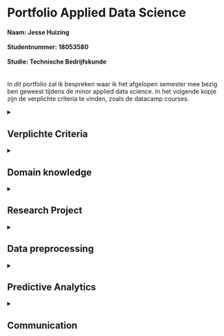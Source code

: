 # Portfolio Applied Data Science
<h4>Naam: Jesse Huizing <br><br>
Studentnummer: 18053580 <br><br>
Studie: Technische Bedrijfskunde <br><br></h4>

In dit portfolio zal ik bespreken waar ik het afgelopen semester mee bezig ben geweest tijdens de minor applied data science.
In het volgende kopje zijn de verplichte criteria te vinden, zoals de datacamp courses.
<details><summary><h2>Verplichte Criteria</h2></summary>
Om mee te beginnen zal heb ik alle Datacamp courses afgrond. Hieronder zijn de screenshots ervan te vinden:

</details>
<details><summary><h2>Domain knowledge</h2></summary>
  <h4>Introduction to the subject fiels</h4>
  Bij deze minor was het de bedoeling om aan de slag te gaan met data-analyse, dit werd gedaan met behulp van de programmeertaal 'Python'. 
  </details>
<details><summary><h2>Research Project</h2></summary>

Waar ik onder andere veel tijd in heb gestoken, is het research project. Voornamelijk heb ik mijzelf bezig gehouden met het schrijven van de inleiding van beide projecten. Zowel het FoodBoost als het Container project. Daarnaast heb ik ook de hoofd- en deelvragen en de doelstelling geformuleerd voor deze projecten. Ik zal per project toelichten wat ik heb bijgedragen 

<details><Summary><h3>Foodboost</h3></summary>
In de eerste 6 weken waren wij als groep bezig gegaan met het foodboost project, het research paper is <a href='https://github.com/Hessels070/Applied_Data_Science_18053580/blob/main/Research%20paper%20FoodBoost.pdf'> hier </a>  
  te vinden. Ik merkte dat mijn groepsgenoten iets op mij voor liepen qua coderen had ik mijzelf voornamelijk bezig gehouden met het research paper. Ik had de hoofdvraag en de daarbij horende deelvragen geformuleerd voor dit project. Omdat ik mensen persoonlijk ken die een vegatarische levensstijl hebben wilde ik mij graag richten op deze doelgroep met dit project. Het was daarom ook belangrijk om alle behoeften van een vegetariër hierin mee te nemen, denk hierbij aan de vitamine B12 en proteïne's. Ook is het belangrijk dat dit dieet wekelijks kan variëren, niet dat een paar vegetarische gerechten het complete dieet vormen. Dit resulteerde in de volgende hoofd- en deelvragen:<br><br>
Hoofdvraag:<br><br>
* Hoe kunnen we voor 7 oktober 2022 vegetariërs een wekelijks variërend dieet aanbieden dat aan hun verschillende persoonlijke behoeften op het gebied van voedingswaarden en voorkeuren voldoet?<br>

Deelvragen:
* Welke behoeften heeft een vegetariër met betrekking tot het dieet?
* Hoe kan er een vegetarisch dieet aangeboden worden zodat deze voldoet aan alle verschillende persoonlijke caloriebehoeften binnen de groep vegetariërs.
* Hoe kan er een vegetarisch dieet worden aangeboden dat wekelijks varieert.
Daarnaast heb ik voor dit project ook de inleiding geschreven. In principe bestond het paper alleen maar uit deze onderdelen omdat we als groep al hadden besloten om ons te gaan richten op het container project
  
  <h4>Evaluation</h4>
  Terugkijkend op dit projecten, met de kennis van nu, merk ik dat we (als groep), maar vooral persoonlijk meer uit dit project hadden kunnen halen. Ik had op dat moment nog niet genoeg kennis over de code en kon mij hierdoor niet volledig inzetten voor het project, voornamlijk Charlie en Richal hadden het voortouw genomen bij het coderen. Als ik dit project nu had kunnen overdoen, dan had ik betere code hebben kunnen schrijven.
  
  <h4>Conclusions</h4>
  Omdat we dit project niet hebben afgerond is het helaas niet gelukt om een conclusie te schrijven en de hoofd-en deelvragen te beantwoorden. Nu ik terugkijk wil ik mijzelf graag nog een keer in dit project verdiepen om de hoofd-en deelvragen te beantwoorden.
  
  <h4>Planning</h4>
  Tijdens het project hebben we met een <a href='https://github.com/Hessels070/Applied_Data_Science_18053580/blob/main/SCRUM%20Foodboost.png'> scrum board </a> gewerkt.
</details>

<details><Summary><h3>Container</h3></summary>
Voor dit project heb ik ook de eerste opzet gegeven voor de hoofd- en deelvragen, deze zijn wel aangepast naar mate wij verder gingen in dit project. Daarnaast heb ik voor het research paper, dat wij uiteindelijk ingeleverd het volgende bijgedragen:
* Het schrijven van de inleiding, bestaande uit: een aanleiding, probleemstelling en doelstelling.
* Het literatuuronderzoek, bestaande uit: indeling terminal, processen containerterminal, reinforcement learning.
* De laatste checks uitvoeren en de opmaak verbeteren op het einde.
  
  <h4>Evaluation</h4>
  Toen ik begon aan dit project merkte ik pas hoe moeilijk Reinforcement learning daadwerkelijk was. Ik had niet meer de houvast aan de opdrachten van DataCamp. Ik kon hier in het begin erg moeilijk mee omgaan. Nu ik terugkijk had ik mijzelf graag meer ingelezen in het reinforcement learning aan het begin van het project.
  <h4>Planning</h4>
  Tijdens dit project hebben we ook weer gewerkt met een <a href='https://github.com/Hessels070/Applied_Data_Science_18053580/blob/main/Scrum%20container.png'> scrum board</a>
</details>
</details>

<details><summary><h2>Data preprocessing</h2></summary>
  Voor dit onderdeel heb ik zelf een dataset van kaggle gehaald, dat is <a href='https://www.kaggle.com/code/ahsan81/nyc-restaurant-food-order-delivery-detailed-eda'> deze </a> dataset. Dit heb ik gehaan omdat ik tijdens het foodboost project nog te weinig kennis had over python om deze taak op me te nemen en tijdens het containerproject had Akram de taak op zich genomen om dit uit te voeren. Het notebook, samen met comments, is <a href='https://github.com/Hessels070/Applied_Data_Science_18053580/blob/main/Phone_analysis.ipynb'>hier </a> te vinden.<br>
  Nu neem ik jullie mee in mijn data preprocessing:<br>
  Om mee te beginnen had ik de dataframe ingezien, vervogens heb ik het order id en customer id verwijderd van de dataset, aangezien ik hier geen verdere acties mee ging nemen.<br>
  Daarna controleerde ik of er bepaalde waarden misten in de dataset, dit was niet het geval, we waren sommige restaurantnamen verkeerd getypt, dit heb ik vervolgens aangepast. Dit heb ik ook gecontroleerd bij andere kolommen. Daarna heb ik alle kolommen met numerieke waarden ge-subset en deze vervolgens geplot om de data in de zien. Daarna heb ik gekeken naar de verdeling van de verschillende soorten keukens in de dataset.<br>
  Van deze keukens heb ik de twee meest voorkomende opnieuw ge-subset.
  
</details>
<details><summary><h2>Predictive Analytics</h2></summary>
  Voor dit onderdeel ben ik verder gegaan met de dataset van Kaggle, <a href='https://github.com/Hessels070/Applied_Data_Science_18053580/blob/main/Phone_analysis.ipynb'> dit </a> is de link naar mijn notebook.<br>
  Ik ging kijken of het mij zou lukken om een KNN classifier toe te passen om te voorspellen of een keuken amerikaans of japans kon zijn op basis van, de kosten, voorbereidingsduur en bezorgduur van een order. Na dit model gefit en getraind te hebben kwam, na al van tevoren verwacht te hebben, geen goede voorspelling hieruit. <br> Er kwam namelijk een score uit van 0,54%, het model kon dus met 54% zekerheid een voorspelling doen.<br><br>
  vervolgens ging ik aan de slag met het voorspellen een doordeweekse dag of een weekenddag. Hier is een knn classifier zeker geschikt voor, o
  </details>
  
<details><summary><h2>Communication</h2></summary>
Zelf ben ik een persoon die het niet erg vind om te presenteren, ik heb mijzelf ingezet voor meerdere interne presentaties en ook nog 2 externe presentaties.
Dit zijn de presentaties die ik heb gepresenteerd:<br>
  Extern <br>
  <a href='https://github.com/Hessels070/Applied_Data_Science_18053580/blob/main/Presentaties/Foodboost%20eindpresentatie.pptx'>Externe presentatie week 6 </a>
<br>
<a href='https://github.com/Hessels070/Applied_Data_Science_18053580/blob/main/Presentaties/Externe%20presentatie%20week%2014%20groep%204.pptx'>Externe presentatie week 14 </a><br><br>
Intern<br>
<a href='https://github.com/Hessels070/Applied_Data_Science_18053580/blob/main/Presentaties/Interne%20presentatie%20week%202%20groep%204.pptx'>Interne presentatie week 2</a><br>
<a href='https://github.com/Hessels070/Applied_Data_Science_18053580/blob/main/Presentaties/Interne%20presentatie%20week%204%20groep%204.pptx'>Interne presentatie week 4</a><br>
<a href='https://github.com/Hessels070/Applied_Data_Science_18053580/blob/main/Presentaties/Interne%20presentatie%20week%206%20groep%204.pptx'>Interne presentatie week 6</a><br>
<a href='https://github.com/Hessels070/Applied_Data_Science_18053580/blob/main/Presentaties/Interne%20presentatie%20week%206%20groep%204.pptx'>Interne presentatie week 8</a><br>
<a href='https://github.com/Hessels070/Applied_Data_Science_18053580/blob/main/Presentaties/Interne%20presentatie%20week%206%20groep%204.pptx'>Interne presentatie week 12</a><br>
</details><br>
